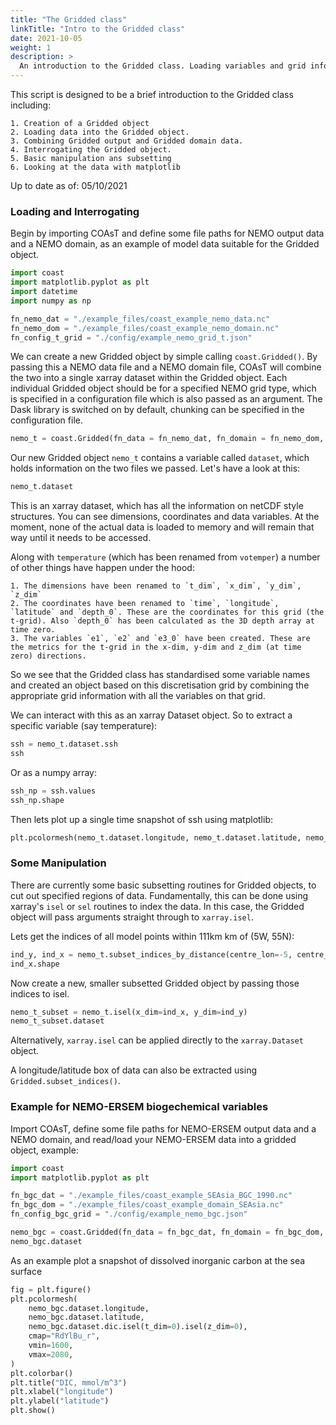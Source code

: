 ```yaml
---
title: "The Gridded class"
linkTitle: "Intro to the Gridded class"
date: 2021-10-05
weight: 1
description: >
  An introduction to the Gridded class. Loading variables and grid information.
---
```

This script is designed to be a brief introduction to the Gridded class including:

    1. Creation of a Gridded object
    2. Loading data into the Gridded object.
    3. Combining Gridded output and Gridded domain data.
    4. Interrogating the Gridded object.
    5. Basic manipulation ans subsetting
    6. Looking at the data with matplotlib

Up to date as of: 05/10/2021

### Loading and Interrogating
Begin by importing COAsT and define some file paths for NEMO output data and a NEMO domain, as an example of model data suitable for the Gridded object.


```python
import coast
import matplotlib.pyplot as plt
import datetime
import numpy as np

fn_nemo_dat = "./example_files/coast_example_nemo_data.nc"
fn_nemo_dom = "./example_files/coast_example_nemo_domain.nc"
fn_config_t_grid = "./config/example_nemo_grid_t.json"

```

We can create a new Gridded object by simple calling ```coast.Gridded()```. By passing this a NEMO data file and a NEMO domain file, COAsT will combine the two into a single xarray dataset within the Gridded object. Each individual Gridded object should be for a specified NEMO grid type, which is specified in a configuration file which is also passed as an argument. The Dask library is switched on by default, chunking can be specified in the configuration file.


```python
nemo_t = coast.Gridded(fn_data = fn_nemo_dat, fn_domain = fn_nemo_dom, config=fn_config_t_grid)
```

Our new Gridded object `nemo_t` contains a variable called `dataset`, which holds information on the two files we passed. Let's have a look at this:


```python
nemo_t.dataset
```

This is an xarray dataset, which has all the information on netCDF style structures. You can see dimensions, coordinates and data variables. At the moment, none of the actual data is loaded to memory and will remain that way until it needs to be accessed.

Along with `temperature` (which has been renamed from `votemper`) a number of other things have happen under the hood:

    1. The dimensions have been renamed to `t_dim`, `x_dim`, `y_dim`, `z_dim`
    2. The coordinates have been renamed to `time`, `longitude`, `latitude` and `depth_0`. These are the coordinates for this grid (the t-grid). Also `depth_0` has been calculated as the 3D depth array at time zero.
    3. The variables `e1`, `e2` and `e3_0` have been created. These are the metrics for the t-grid in the x-dim, y-dim and z_dim (at time zero) directions.

So we see that the Gridded class has standardised some variable names and created an object based on this discretisation grid by combining the appropriate grid information with all the variables on that grid.

We can interact with this as an xarray Dataset object. So to extract a specific variable (say temperature):


```python
ssh = nemo_t.dataset.ssh
ssh
```

Or as a numpy array:


```python
ssh_np = ssh.values
ssh_np.shape
```

Then lets plot up a single time snapshot of ssh using matplotlib:


```python
plt.pcolormesh(nemo_t.dataset.longitude, nemo_t.dataset.latitude, nemo_t.dataset.ssh[0])
```

### Some Manipulation
There are currently some basic subsetting routines for Gridded objects, to cut out specified regions of data. Fundamentally, this can be done using xarray's `isel` or `sel` routines to index the data. In this case, the Gridded object will pass arguments straight through to `xarray.isel`.

Lets get the indices of all model points within 111km km of (5W, 55N):


```python
ind_y, ind_x = nemo_t.subset_indices_by_distance(centre_lon=-5, centre_lat=55, radius=111)
ind_x.shape
```

Now create a new, smaller subsetted Gridded object by passing those indices to isel.


```python
nemo_t_subset = nemo_t.isel(x_dim=ind_x, y_dim=ind_y)
nemo_t_subset.dataset
```

Alternatively, `xarray.isel` can be applied directly to the `xarray.Dataset` object.

A longitude/latitude box of data can also be extracted using `Gridded.subset_indices()`.

### Example for NEMO-ERSEM biogechemical variables
Import COAsT, define some file paths for NEMO-ERSEM output data and a NEMO domain,
and read/load your NEMO-ERSEM data into a gridded object, example:

```python
import coast
import matplotlib.pyplot as plt

fn_bgc_dat = "./example_files/coast_example_SEAsia_BGC_1990.nc"
fn_bgc_dom = "./example_files/coast_example_domain_SEAsia.nc"
fn_config_bgc_grid = "./config/example_nemo_bgc.json"

nemo_bgc = coast.Gridded(fn_data = fn_bgc_dat, fn_domain = fn_bgc_dom, config=fn_config_bgc_grid)
nemo_bgc.dataset
```

As an example plot a snapshot of dissolved inorganic carbon at the sea surface
```python
fig = plt.figure()
plt.pcolormesh(
    nemo_bgc.dataset.longitude,
    nemo_bgc.dataset.latitude,
    nemo_bgc.dataset.dic.isel(t_dim=0).isel(z_dim=0),
    cmap="RdYlBu_r",
    vmin=1600,
    vmax=2080,
)
plt.colorbar()
plt.title("DIC, mmol/m^3")
plt.xlabel("longitude")
plt.ylabel("latitude")
plt.show()
```
